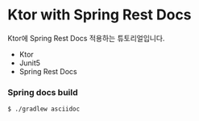 # Ktor with Spring Rest Docs

Ktor에 Spring Rest Docs 적용하는 튜토리얼입니다.

- Ktor
- Junit5
- Spring Rest Docs

### Spring docs build

```bash
$ ./gradlew asciidoc
```